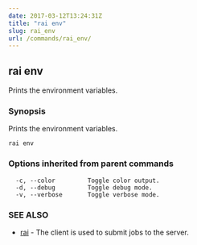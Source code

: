 ```yaml
---
date: 2017-03-12T13:24:31Z
title: "rai env"
slug: rai_env
url: /commands/rai_env/
---
```


## rai env

Prints the environment variables.

### Synopsis

Prints the environment variables.

    rai env

### Options inherited from parent commands

      -c, --color         Toggle color output.
      -d, --debug         Toggle debug mode.
      -v, --verbose       Toggle verbose mode.

### SEE ALSO

-   [rai](rai.md)	 - The client is used to submit jobs to the server.
